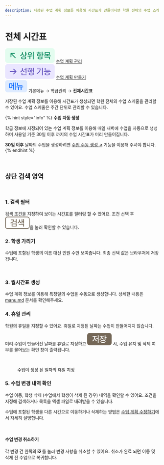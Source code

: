 ```yaml
---
description: 저장된 수업 계획 정보를 이용해 시간표가 만들어지면 학원 전체의 수업 스케줄을 관리할 수 있어요.
---
```


# 전체 시간표

![](../../.gitbook/assets/chip_above.svg) [수업 계획 관리](./)\
![](../../.gitbook/assets/chip_previous.svg) [수업 계획 만들기](../../basic-feature/class-schedule/new-schedule.md)\
![](../../.gitbook/assets/chip_menu.svg) 기본메뉴 → 학급관리 → **전체시간표**

저장된 수업 계획 정보를 이용해 시간표가 생성되면 학원 전체의 수업 스케줄을 관리할 수 있어요. 수업 스케줄은 주간 단위로 관리할 수 있습니다.

{% hint style="info" %}
**수업 자동 생성**

학급 정보에 지정되어 있는 수업 계획 정보를 이용해 매일 새벽에 수업을 자동으로 생성하며 사용일 기준 30일 이후 까지의 수업 시간표가 미리 만들어집니다.

**30일 이후** 날짜의 수업을 생성하려면 [수업 수동 생성 ↗](manu.md) 기능을 이용해 주셔야 합니다.
{% endhint %}

<figure><img src="../../.gitbook/assets/전체시간표 화면.png" alt=""><figcaption></figcaption></figure>

## 상단 검색 영역

<figure><img src="../../.gitbook/assets/전체시간표 상단 검색 영역.png" alt=""><figcaption></figcaption></figure>

### 1. 검색 필터

검색 조건을 지정하여 보이는 시간표를 필터링 할 수 있어요. 조건 선택 후 ![](../../.gitbook/assets/Btn_Search.svg)을 눌러 확인할 수 있습니다.

### 2. 학생 가리기

&#x20;수업에 포함된 학생의 이름 대신 인원 수만 보여줍니다. 최종 선택 값은 브라우저에 저장됩니다.

<div align="left"><figure><img src="../../.gitbook/assets/학생가리기.png" alt="" width="375"><figcaption></figcaption></figure></div>

### 3. 월시간표 생성

수업 계획 정보를 이용해 특정일의 수업을 수동으로 생성합니다.  상세한 내용은 [manu.md](manu.md "mention") 문서를 확인해주세요.

### 4. 휴일 관리

학원의 휴일을 지정할 수 있어요. 휴일로 지정된 날짜는 수업이 만들어지지 않습니다.&#x20;

미리 수업이 만들어진 날짜를 휴일로 지정하고 ![](../../.gitbook/assets/Btn_Save.svg) 시, 수업 유지 및 삭제 여부를 물어보는 확인 창이 출력됩니다.

<div align="left"><figure><img src="../../.gitbook/assets/휴일관리.png" alt="" width="375"><figcaption><p>수업이 생성 된 일자의 휴일 지정</p></figcaption></figure></div>

### 5. 수업 변경 내역 확인

수업 이동, 학생 삭제 (수업에서 학생이 삭제 된 경우) 내역을 확인할 수 있어요. 조건을 지정해 검색하거나 목록을 엑셀 파일로 내려받을 수 있습니다.

수업에 포함된 학생을 다른 시간으로 이동하거나 삭제하는 방법은 [수업 계획 수정하기](correction.md)에서 자세히 설명합니다.

<figure><img src="../../.gitbook/assets/수업변경내역 확인.png" alt=""><figcaption></figcaption></figure>

#### 수업 변경 취소하기

각 변경 건 왼쪽의 ❎ 를 눌러 변경 사항을 취소할 수 있어요. 취소가 완료 되면 이동 및 삭제 전 수업으로 복귀합니다.
